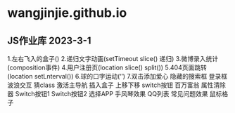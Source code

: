 # wangjinjie.github.io
## JS作业库 2023-3-1
1.左右飞入的盒子()
2.递归文字动画(setTimeout slice() 递归)
3.微博录入统计(composition事件)
4.用户注册页(location slice() split())
5.404页面跳转(location setLnterval())
6.球的口字运动(‘’)
7.双击添加爱心
隐藏的搜索框
登录框波浪交互
猜class
激活主导航
插入盒子
上移下移
switch按钮
百万富翁
属性清除器
Switch按钮1
Switch按钮2
选择APP
手风琴效果
QQ列表
常见问题效果
鼠标格子
